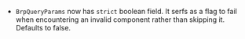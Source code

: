 - `BrpQueryParams` now has `strict` boolean field. It serfs as a flag to fail when encountering an invalid component rather than skipping it. Defaults to false.
